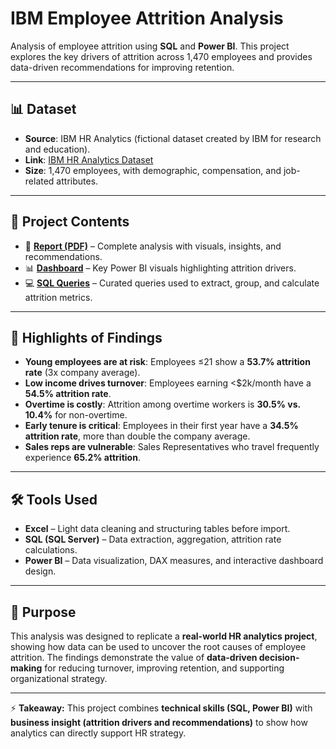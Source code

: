 # IBM Employee Attrition Analysis  

Analysis of employee attrition using **SQL** and **Power BI**. This project explores the key drivers of attrition across 1,470 employees and provides data-driven recommendations for improving retention.  

---

## 📊 Dataset  
- **Source**: IBM HR Analytics (fictional dataset created by IBM for research and education).  
- **Link**: [IBM HR Analytics Dataset](https://www.opendatabay.com/data/ai-ml/2900e244-81c8-42a2-9cf6-1ded6626e49f)  
- **Size**: 1,470 employees, with demographic, compensation, and job-related attributes.  

---

## 📂 Project Contents  
- 📄 [**Report (PDF)**](https://github.com/user-attachments/files/22482224/IBM.Employee.Attrition.Report.pdf) – Complete analysis with visuals, insights, and recommendations.   
- 📊 [**Dashboard**](https://github.com/Ron-Draughon/IBM-Employee-Attrition-Analysis/blob/main/Dashboard/README.md) – Key Power BI visuals highlighting attrition drivers.  
- 💻 [**SQL Queries**](/SQL/HR_Attrition_Queries.sql) – Curated queries used to extract, group, and calculate attrition metrics.  

---

## 🔑 Highlights of Findings  
- **Young employees are at risk**: Employees ≤21 show a **53.7% attrition rate** (3x company average).  
- **Low income drives turnover**: Employees earning <$2k/month have a **54.5% attrition rate**.  
- **Overtime is costly**: Attrition among overtime workers is **30.5% vs. 10.4%** for non-overtime.  
- **Early tenure is critical**: Employees in their first year have a **34.5% attrition rate**, more than double the company average.  
- **Sales reps are vulnerable**: Sales Representatives who travel frequently experience **65.2% attrition**.  

---

## 🛠 Tools Used  
- **Excel** – Light data cleaning and structuring tables before import.  
- **SQL (SQL Server)** – Data extraction, aggregation, attrition rate calculations.  
- **Power BI** – Data visualization, DAX measures, and interactive dashboard design.  

---

## 🎯 Purpose  
This analysis was designed to replicate a **real-world HR analytics project**, showing how data can be used to uncover the root causes of employee attrition. The findings demonstrate the value of **data-driven decision-making** for reducing turnover, improving retention, and supporting organizational strategy.  

---

⚡ **Takeaway:** This project combines **technical skills (SQL, Power BI)** with **business insight (attrition drivers and recommendations)** to show how analytics can directly support HR strategy.  
